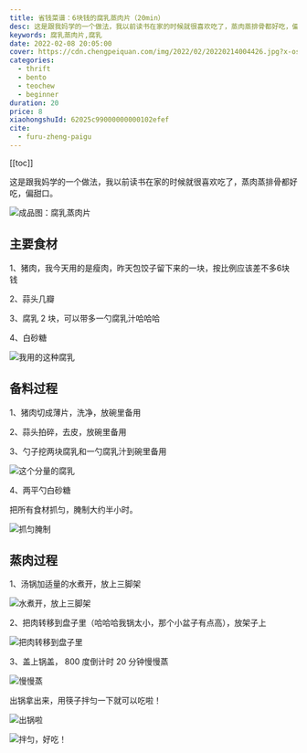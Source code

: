 ```yaml
---
title: 省钱菜谱：6块钱的腐乳蒸肉片（20min）
desc: 这是跟我妈学的一个做法，我以前读书在家的时候就很喜欢吃了，蒸肉蒸排骨都好吃，偏甜口。
keywords: 腐乳蒸肉片,腐乳
date: 2022-02-08 20:05:00
cover: https://cdn.chengpeiquan.com/img/2022/02/20220214004426.jpg?x-oss-process=image/interlace,1
categories:
  - thrift
  - bento
  - teochew
  - beginner
duration: 20
price: 8
xiaohongshuId: 62025c99000000000102efef
cite:
  - furu-zheng-paigu
---
```


[[toc]]

这是跟我妈学的一个做法，我以前读书在家的时候就很喜欢吃了，蒸肉蒸排骨都好吃，偏甜口。

![成品图：腐乳蒸肉片](https://cdn.chengpeiquan.com/img/2022/02/20220214004448.jpg?x-oss-process=image/interlace,1)

## 主要食材

1、猪肉，我今天用的是瘦肉，昨天包饺子留下来的一块，按比例应该差不多6块钱

2、蒜头几瓣

3、腐乳 2 块，可以带多一勺腐乳汁哈哈哈

4、白砂糖

![我用的这种腐乳](https://cdn.chengpeiquan.com/img/2022/02/20220214004449.jpg?x-oss-process=image/interlace,1)

## 备料过程

1、猪肉切成薄片，洗净，放碗里备用

2、蒜头拍碎，去皮，放碗里备用

3、勺子挖两块腐乳和一勺腐乳汁到碗里备用

![这个分量的腐乳](https://cdn.chengpeiquan.com/img/2022/02/20220214004442.jpg?x-oss-process=image/interlace,1)

4、两平勺白砂糖

把所有食材抓匀，腌制大约半小时。

![抓匀腌制](https://cdn.chengpeiquan.com/img/2022/02/20220214004443.jpg?x-oss-process=image/interlace,1)

## 蒸肉过程

1、汤锅加适量的水煮开，放上三脚架

![水煮开，放上三脚架](https://cdn.chengpeiquan.com/img/2022/02/20220214004444.jpg?x-oss-process=image/interlace,1)

2、把肉转移到盘子里（哈哈哈我锅太小，那个小盆子有点高），放架子上

![把肉转移到盘子里](https://cdn.chengpeiquan.com/img/2022/02/20220214004445.jpg?x-oss-process=image/interlace,1)

3、盖上锅盖， 800 度倒计时 20 分钟慢慢蒸

![慢慢蒸](https://cdn.chengpeiquan.com/img/2022/02/20220214004446.jpg?x-oss-process=image/interlace,1)

出锅拿出来，用筷子拌匀一下就可以吃啦！

![出锅啦](https://cdn.chengpeiquan.com/img/2022/02/20220214004447.jpg?x-oss-process=image/interlace,1)

![拌匀，好吃！](https://cdn.chengpeiquan.com/img/2022/02/20220214004450.jpg?x-oss-process=image/interlace,1)
